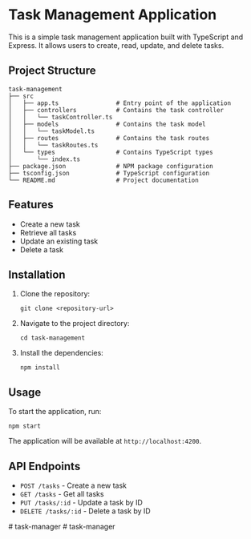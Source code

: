 # Task Management Application

This is a simple task management application built with TypeScript and Express. It allows users to create, read, update, and delete tasks.

## Project Structure

```
task-management
├── src
│   ├── app.ts                # Entry point of the application
│   ├── controllers           # Contains the task controller
│   │   └── taskController.ts
│   ├── models                # Contains the task model
│   │   └── taskModel.ts
│   ├── routes                # Contains the task routes
│   │   └── taskRoutes.ts
│   └── types                 # Contains TypeScript types
│       └── index.ts
├── package.json              # NPM package configuration
├── tsconfig.json             # TypeScript configuration
└── README.md                 # Project documentation
```

## Features

- Create a new task
- Retrieve all tasks
- Update an existing task
- Delete a task

## Installation

1. Clone the repository:
   ```
   git clone <repository-url>
   ```
2. Navigate to the project directory:
   ```
   cd task-management
   ```
3. Install the dependencies:
   ```
   npm install
   ```

## Usage

To start the application, run:
```
npm start
```

The application will be available at `http://localhost:4200`.

## API Endpoints

- `POST /tasks` - Create a new task
- `GET /tasks` - Get all tasks
- `PUT /tasks/:id` - Update a task by ID
- `DELETE /tasks/:id` - Delete a task by ID

#   t a s k - m a n a g e r  
 #   t a s k - m a n a g e r  
 